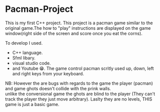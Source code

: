 # Pacman-Project
This is my first C++ project. This project is a pacman game similar to the original game.The how to "play" instructions are displayed on the game window(right side of the screen and score once you eat the corns). 

To develop I used. 
   - C++ language.
   - Sfml libary.
   - visual studio code.
   - and Youtube 😁.
The game control pacman scritly used up, down, left and right keys from your keyboard. 

NB: However the are bugs with regards to the game the player (pacman) and game ghots doesn't collide with the prink walls.  
    unlike the conversional game the ghots are blind to the player (They can't track the player they just move arbitrary).
    Laslty they are no levels, THIS game is just a basic game.
